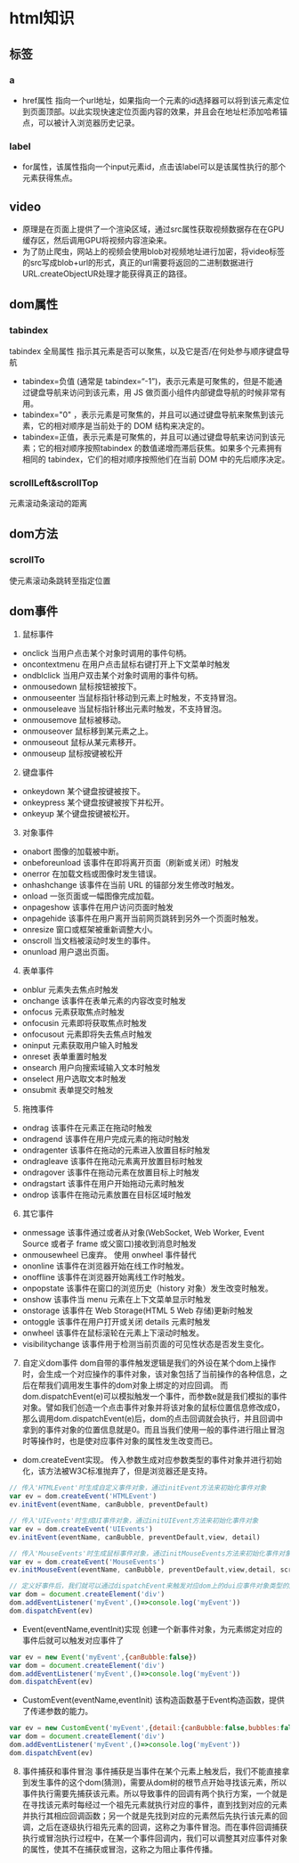 # html知识
## 标签
### a
- href属性
指向一个url地址，如果指向一个元素的id选择器可以将到该元素定位到页面顶部。以此实现快速定位页面内容的效果，并且会在地址栏添加哈希锚点，可以被计入浏览器历史记录。
### label
- for属性，该属性指向一个input元素id，点击该label可以是该属性执行的那个元素获得焦点。

## video
- 原理是在页面上提供了一个渲染区域，通过src属性获取视频数据存在在GPU缓存区，然后调用GPU将视频内容渲染来。
- 为了防止爬虫，网站上的视频会使用blob对视频地址进行加密，将video标签的src写成blob+url的形式，真正的url需要将返回的二进制数据进行URL.createObjectUR处理才能获得真正的路径。


## dom属性
### tabindex
tabindex 全局属性 指示其元素是否可以聚焦，以及它是否/在何处参与顺序键盘导航
- tabindex=负值 (通常是 tabindex=“-1”)，表示元素是可聚焦的，但是不能通过键盘导航来访问到该元素，用 JS 做页面小组件内部键盘导航的时候非常有用。
- tabindex="0" ，表示元素是可聚焦的，并且可以通过键盘导航来聚焦到该元素，它的相对顺序是当前处于的 DOM 结构来决定的。
- tabindex=正值，表示元素是可聚焦的，并且可以通过键盘导航来访问到该元素；它的相对顺序按照tabindex 的数值递增而滞后获焦。如果多个元素拥有相同的 tabindex，它们的相对顺序按照他们在当前 DOM 中的先后顺序决定。
### scrollLeft&scrollTop
元素滚动条滚动的距离


## dom方法
### scrollTo
使元素滚动条跳转至指定位置

## dom事件
1. 鼠标事件
- onclick	当用户点击某个对象时调用的事件句柄。	
- oncontextmenu	在用户点击鼠标右键打开上下文菜单时触发	
- ondblclick	当用户双击某个对象时调用的事件句柄。	
- onmousedown	鼠标按钮被按下。	
- onmouseenter	当鼠标指针移动到元素上时触发，不支持冒泡。
- onmouseleave	当鼠标指针移出元素时触发，不支持冒泡。
- onmousemove	鼠标被移动。	
- onmouseover	鼠标移到某元素之上。	
- onmouseout	鼠标从某元素移开。	
- onmouseup	鼠标按键被松开
2. 键盘事件
- onkeydown	某个键盘按键被按下。
- onkeypress	某个键盘按键被按下并松开。
- onkeyup	某个键盘按键被松开。
3. 对象事件
- onabort	图像的加载被中断。
- onbeforeunload	该事件在即将离开页面（刷新或关闭）时触发
- onerror	在加载文档或图像时发生错误。
- onhashchange	该事件在当前 URL 的锚部分发生修改时触发。	 
- onload	一张页面或一幅图像完成加载。
- onpageshow	该事件在用户访问页面时触发	
- onpagehide	该事件在用户离开当前网页跳转到另外一个页面时触发。
- onresize	窗口或框架被重新调整大小。
- onscroll	当文档被滚动时发生的事件。
- onunload	用户退出页面。
4. 表单事件
- onblur	元素失去焦点时触发
- onchange	该事件在表单元素的内容改变时触发
- onfocus	元素获取焦点时触发
- onfocusin	元素即将获取焦点时触发
- onfocusout	元素即将失去焦点时触发
- oninput	元素获取用户输入时触发
- onreset	表单重置时触发
- onsearch	用户向搜索域输入文本时触发
- onselect	用户选取文本时触发
- onsubmit	表单提交时触发
5. 拖拽事件
- ondrag	该事件在元素正在拖动时触发	 
- ondragend	该事件在用户完成元素的拖动时触发	 
- ondragenter	该事件在拖动的元素进入放置目标时触发	 
- ondragleave	该事件在拖动元素离开放置目标时触发	 
- ondragover	该事件在拖动元素在放置目标上时触发	 
- ondragstart	该事件在用户开始拖动元素时触发	 
- ondrop	该事件在拖动元素放置在目标区域时触发

6. 其它事件 
- onmessage	该事件通过或者从对象(WebSocket, Web Worker, Event Source 或者子 frame 或父窗口)接收到消息时触发	 
- onmousewheel	已废弃。 使用 onwheel 事件替代	 
- ononline	该事件在浏览器开始在线工作时触发。	 
- onoffline	该事件在浏览器开始离线工作时触发。	 
- onpopstate	该事件在窗口的浏览历史（history 对象）发生改变时触发。	 
- onshow	该事件当 menu 元素在上下文菜单显示时触发	 
- onstorage	该事件在 Web Storage(HTML 5 Web 存储)更新时触发
- ontoggle	该事件在用户打开或关闭 details 元素时触发	 
- onwheel	该事件在鼠标滚轮在元素上下滚动时触发。
- visibilitychange	该事件用于检测当前页面的可见性状态是否发生变化。

7. 自定义dom事件
dom自带的事件触发逻辑是我们的外设在某个dom上操作时，会生成一个对应操作的事件对象，该对象包括了当前操作的各种信息，之后在帮我们调用发生事件的dom对象上绑定的对应回调。
而dom.dispatchEvent(e)可以模拟触发一个事件，而参数e就是我们模拟的事件对象。譬如我们创造一个点击事件对象并将该对象的鼠标位置信息修改成0，那么调用dom.dispatchEvent(e)后，dom的点击回调就会执行，并且回调中拿到的事件对象的位置信息就是0。而且当我们使用一般的事件进行阻止冒泡时等操作时，也是使对应事件对象的属性发生改变而已。
- dom.createEvent实现。
传入参数生成对应参数类型的事件对象并进行初始化，该方法被W3C标准抛弃了，但是浏览器还是支持。
```js
// 传入'HTMLEvent'时生成自定义事件对象，通过initEvent方法来初始化事件对象
var ev = dom.createEvent('HTMLEvent')
ev.initEvent(eventName, canBubble, preventDefault)

// 传入'UIEvents'时生成UI事件对象，通过initUIEvent方法来初始化事件对象
var ev = dom.createEvent('UIEvents')
ev.initEvent(eventName, canBubble, preventDefault,view, detail)

// 传入'MouseEvents'时生成鼠标事件对象，通过initMouseEvents方法来初始化事件对象
var ev = dom.createEvent('MouseEvents')
ev.initMouseEvent(eventName, canBubble, preventDefault,view,detail, screenX, screenY, clientX, clientY, ctrlKey, altKey, shiftKey, metaKey,button, relatedTarget)

// 定义好事件后，我们就可以通过dispatchEvent来触发对应dom上的dui应事件对象类型的回调。
var dom = document.createElement('div')
dom.addEventListener('myEvent',()=>console.log('myEvent'))
dom.dispatchEvent(ev)
```
- Event(eventName,eventInit)实现
创建一个新事件对象，为元素绑定对应的事件后就可以触发对应事件了
```js
var ev = new Event('myEvent',{canBubble:false})
var dom = document.createElement('div')
dom.addEventListener('myEvent',()=>console.log('myEvent'))
dom.dispatchEvent(ev)
```
- CustomEvent(eventName,eventInit)
该构造函数基于Event构造函数，提供了传递参数的能力。
```js
var ev = new CustomEvent('myEvent',{detail:{canBubble:false,bubbles:false}})
var dom = document.createElement('div')
dom.addEventListener('myEvent',()=>console.log('myEvent'))
dom.dispatchEvent(ev)
```
8. 事件捕获和事件冒泡
事件捕获是当事件在某个元素上触发后，我们不能直接拿到发生事件的这个dom(猜测)，需要从dom树的根节点开始寻找该元素，所以事件执行需要先捕获该元素。所以导致事件的回调有两个执行方案，一个就是在寻找该元素时每经过一个祖先元素就执行对应的事件，直到找到对应的元素并执行其相应回调函数；另一个就是先找到对应的元素然后先执行该元素的回调，之后在逐级执行祖先元素的回调，这称之为事件冒泡。而在事件回调捕获执行或冒泡执行过程中，在某一个事件回调内，我们可以调整其对应事件对象的属性，使其不在捕获或冒泡，这称之为阻止事件传播。